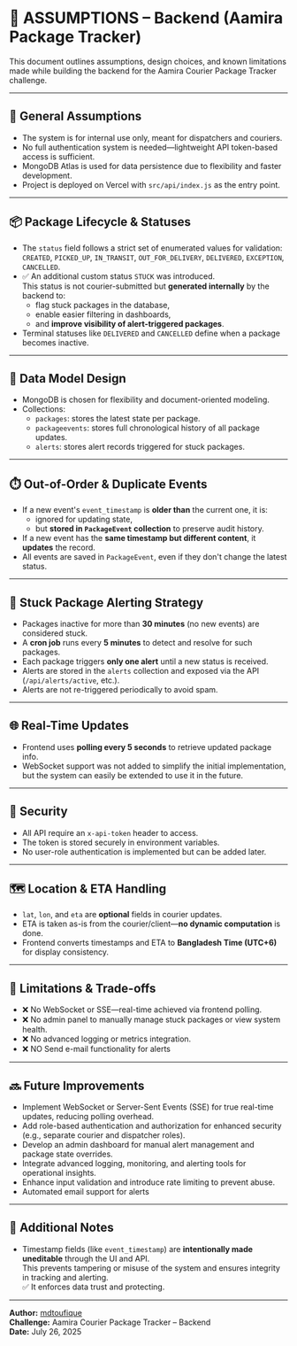 # 📄 ASSUMPTIONS – Backend (Aamira Package Tracker)

This document outlines assumptions, design choices, and known limitations made while building the backend for the Aamira Courier Package Tracker challenge.

---

## 🧠 General Assumptions

- The system is for internal use only, meant for dispatchers and couriers.
- No full authentication system is needed—lightweight API token-based access is sufficient.
- MongoDB Atlas is used for data persistence due to flexibility and faster development.
- Project is deployed on Vercel with `src/api/index.js` as the entry point.

---

## 📦 Package Lifecycle & Statuses

- The `status` field follows a strict set of enumerated values for validation:  
  `CREATED`, `PICKED_UP`, `IN_TRANSIT`, `OUT_FOR_DELIVERY`, `DELIVERED`, `EXCEPTION`, `CANCELLED`.
- ✅ An additional custom status `STUCK` was introduced.  
  This status is not courier-submitted but **generated internally** by the backend to:
  - flag stuck packages in the database,  
  - enable easier filtering in dashboards,  
  - and **improve visibility of alert-triggered packages**.
- Terminal statuses like `DELIVERED` and `CANCELLED` define when a package becomes inactive.

---

## 🧾 Data Model Design

- MongoDB is chosen for flexibility and document-oriented modeling.
- Collections:
  - `packages`: stores the latest state per package.
  - `packageevents`: stores full chronological history of all package updates.
  - `alerts`: stores alert records triggered for stuck packages.

---

## ⏱️ Out-of-Order & Duplicate Events

- If a new event's `event_timestamp` is **older than** the current one, it is:
  - ignored for updating state,
  - but **stored in `PackageEvent` collection** to preserve audit history.
- If a new event has the **same timestamp but different content**, it **updates** the record.
- All events are saved in `PackageEvent`, even if they don't change the latest status.

---

## 🔁 Stuck Package Alerting Strategy

- Packages inactive for more than **30 minutes** (no new events) are considered stuck.
- A **cron job** runs every **5 minutes** to detect and resolve for such packages.
- Each package triggers **only one alert** until a new status is received.
- Alerts are stored in the `alerts` collection and exposed via the API (`/api/alerts/active`, etc.).
- Alerts are not re-triggered periodically to avoid spam.

---

## 🌐 Real-Time Updates

- Frontend uses **polling every 5 seconds** to retrieve updated package info.
- WebSocket support was not added to simplify the initial implementation, but the system can easily be extended to use it in the future.

---

## 🔐 Security

- All API require an `x-api-token` header to access.
- The token is stored securely in environment variables.
- No user-role authentication is implemented but can be added later.

---

## 🗺️ Location & ETA Handling

- `lat`, `lon`, and `eta` are **optional** fields in courier updates.
- ETA is taken as-is from the courier/client—**no dynamic computation** is done.
- Frontend converts timestamps and ETA to **Bangladesh Time (UTC+6)** for display consistency.

---

## 🚫 Limitations & Trade-offs

- ❌ No WebSocket or SSE—real-time achieved via frontend polling.
- ❌ No admin panel to manually manage stuck packages or view system health.
- ❌ No advanced logging or metrics integration.
- ❌ NO Send e-mail functionality for alerts

---

## 🔜 Future Improvements

- Implement WebSocket or Server-Sent Events (SSE) for true real-time updates, reducing polling overhead.
- Add role-based authentication and authorization for enhanced security (e.g., separate courier and dispatcher roles).
- Develop an admin dashboard for manual alert management and package state overrides.
- Integrate advanced logging, monitoring, and alerting tools for operational insights.
- Enhance input validation and introduce rate limiting to prevent abuse.
- Automated email support for alerts

---

## 📌 Additional Notes

- Timestamp fields (like `event_timestamp`) are **intentionally made uneditable** through the UI and API.  
  This prevents tampering or misuse of the system and ensures integrity in tracking and alerting.  
  ✅ It enforces data trust and protecting.

---

**Author:** [mdtoufique](https://github.com/mdtoufique)  
**Challenge:** Aamira Courier Package Tracker – Backend  
**Date:** July 26, 2025
